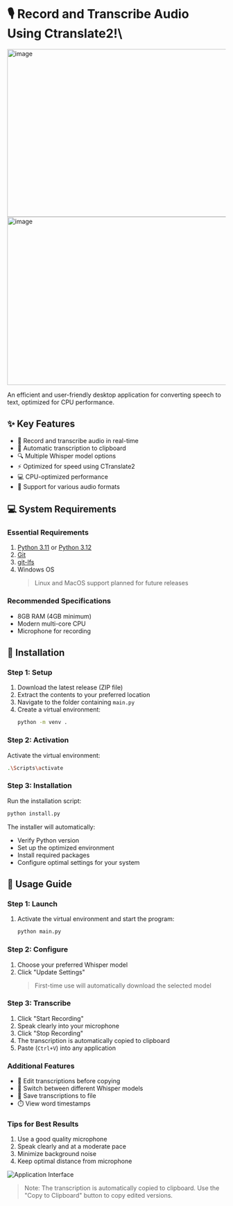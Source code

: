 # 🎙️ Record and Transcribe Audio Using Ctranslate2!\
<img width="925" height="387" alt="image" src="https://github.com/user-attachments/assets/33e30816-7ee8-4450-9adb-153c06457a4a" />

<img width="902" height="388" alt="image" src="https://github.com/user-attachments/assets/75eea3f2-12d1-4be7-b060-974da1c7391b" />

An efficient and user-friendly desktop application for converting speech to text, optimized for CPU performance.

## ✨ Key Features
- 🎤 Record and transcribe audio in real-time
- 📝 Automatic transcription to clipboard
- 🔍 Multiple Whisper model options
- ⚡ Optimized for speed using CTranslate2
- 💻 CPU-optimized performance
- 🎵 Support for various audio formats


## 💻 System Requirements

### Essential Requirements
1. [Python 3.11](https://www.python.org/downloads/release/python-3119/) or [Python 3.12](https://www.python.org/downloads/release/python-31210/)
2. [Git](https://git-scm.com/downloads)
3. [git-lfs](https://git-lfs.com/)
4. Windows OS
   > Linux and MacOS support planned for future releases

### Recommended Specifications
- 8GB RAM (4GB minimum)
- Modern multi-core CPU
- Microphone for recording

## 🚀 Installation

### Step 1: Setup
1. Download the latest release (ZIP file)
2. Extract the contents to your preferred location
3. Navigate to the folder containing `main.py`
4. Create a virtual environment:
   ```bash
   python -m venv .
   ```

### Step 2: Activation
Activate the virtual environment:
```bash
.\Scripts\activate
```

### Step 3: Installation
Run the installation script:
```bash
python install.py
```

The installer will automatically:
- Verify Python version
- Set up the optimized environment
- Install required packages
- Configure optimal settings for your system

## 🎯 Usage Guide

### Step 1: Launch
1. Activate the virtual environment and start the program:
   ```bash
   python main.py
   ```

### Step 2: Configure
1. Choose your preferred Whisper model
2. Click "Update Settings"
   > First-time use will automatically download the selected model

### Step 3: Transcribe
1. Click "Start Recording"
2. Speak clearly into your microphone
3. Click "Stop Recording"
4. The transcription is automatically copied to clipboard
5. Paste (`Ctrl+V`) into any application

### Additional Features
- 📝 Edit transcriptions before copying
- 🔄 Switch between different Whisper models
- 💾 Save transcriptions to file
- ⏱️ View word timestamps

### Tips for Best Results
1. Use a good quality microphone
2. Speak clearly and at a moderate pace
3. Minimize background noise
4. Keep optimal distance from microphone

![Application Interface](https://github.com/user-attachments/assets/04d5f36c-11af-4247-8347-b51c17119aff)

> Note: The transcription is automatically copied to clipboard. Use the "Copy to Clipboard" button to copy edited versions.
